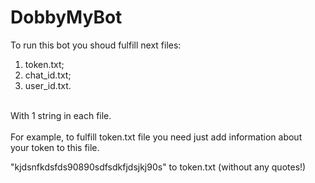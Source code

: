 # DobbyMyBot

To run this bot you shoud fulfill next files:

1. token.txt;
2. chat_id.txt;
3. user_id.txt.

<br>
With 1 string in each file.<br>
<br>
For example, to fulfill token.txt file you need just add information about<br> 
your token to this file. 

"kjdsnfkdsfds90890sdfsdkfjdsjkj90s" to token.txt (without any quotes!)